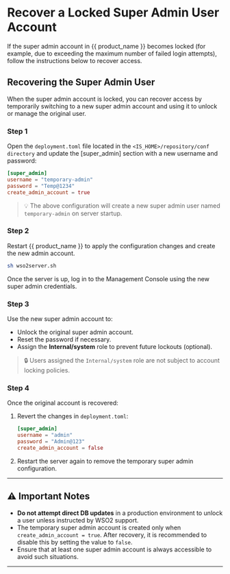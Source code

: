 # Recover a Locked Super Admin User Account

If the super admin account in {{ product_name }} becomes locked (for example, due to exceeding the maximum number of failed login attempts), follow the instructions below to recover access.

## Recovering the Super Admin User

When the super admin account is locked, you can recover access by temporarily switching to a new super admin account and using it to unlock or manage the original user.

### Step 1
Open the `deployment.toml` file located in the `<IS_HOME>/repository/conf directory` and update the [super_admin] 
section with a new username and password:

```toml
[super_admin]
username = "temporary-admin"
password = "Temp@1234"
create_admin_account = true
```

> 💡 The above configuration will create a new super admin user named `temporary-admin` on server startup.

### Step 2
Restart {{ product_name }} to apply the configuration changes and create the new admin account.

```bash
sh wso2server.sh
```

Once the server is up, log in to the Management Console using the new super admin credentials.


### Step 3
Use the new super admin account to:

- Unlock the original super admin account.
- Reset the password if necessary.
- Assign the **Internal/system** role to prevent future lockouts (optional).

> 🔒 Users assigned the `Internal/system` role are not subject to account locking policies.

### Step 4
Once the original account is recovered:

1. Revert the changes in `deployment.toml`:
   ```toml
   [super_admin]
   username = "admin"
   password = "Admin@123"
   create_admin_account = false
   ```
2. Restart the server again to remove the temporary super admin configuration.

---

## ⚠️ Important Notes

- **Do not attempt direct DB updates** in a production environment to unlock a user unless instructed by WSO2 support.
- The temporary super admin account is created only when `create_admin_account = true`. After recovery, it is recommended to disable this by setting the value to `false`.
- Ensure that at least one super admin account is always accessible to avoid such situations.

---
